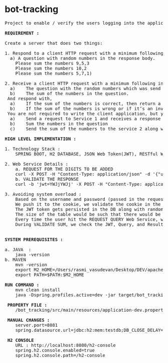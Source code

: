 # bot-tracking
<pre>
Project to enable / verify the users logging into the applications are not essentially bots. Initial implementation is to make sure that the users who are using our application knows how to add numbers. 

<b>REQUIREMENT :</b>

Create a server that does two things:

1. Respond to a client HTTP request with a minimum following in the response body
  a) A question with random numbers in the response body. 
    Please sum the numbers 9,5,3
    Please sum the numbers 10,2
    Please sum the numbers 5,7,1)

2. Receive a client HTTP request with a minimum following in the request
  a)    The question with the random numbers which was send earlier in the response of the first request.
  b)    The sum of the numbers in the question.
 And respond with,
  a)    If the sum of the numbers is correct, then return a HTTP 200 OK
  b)    If the sum of the numbers is wrong or if it’s an invalid request, then return a HTTP 400 Bad Request.
 You are not required to write the client application, but you can assume that a client for this server should:
  a)    Send a request to Service 1 and receives a response body with the question.
  b)    Sum the numbers in the question
  c)    Send the sum of the numbers to the service 2 along with the original response body from 1 which had the question.

<b>HIGH LEVEL IMPLEMENTATION :</b>

1. Technology Stack :
    SPRING BOOT, H2 DATABASE, JSON Web Token(JWT), RESTful Webservice
    
2. Web Service Details : 
    a. REQUEST FOR THE DIGITS TO BE ADDED
    curl -X POST -H "Content-Type: application/json" -d '{"username":"abc","password":"abc"}' -v localhost:8080/request-query
    b. VALIDATE THE RESPONSE
    curl -b 'jwt=YWJjYWJj' -X POST -H "Content-Type: application/json" -d '{"username":"abc","password":"abc","query":"Please sum the numbers 93,92,18","sum":"203"}' -v localhost:8080/authenticate

3. Avoiding system overload : 
    Based on the username and password (passed in the request body) and create a JSON Web Token(JWT). 
    We push it to the cookie, we validate the cookie in the VALIDATE SUM Web Service (We remove the Cookie during this WebService)
    The JWT token gets persisted in the DB along with randomly generated query and result
    The size of the table would be such that there would be one record per person
    Every time the user hit the REQUEST QUERY Web Service, we generate a new set of digits and update the DB record.
    During VALIDATE SUM, we check the JWT, Query, and Result posted by user
    
    
<b>SYSTEM PREREQUISITES : </b>

a. JAVA  : 
    java -version
b. MAVEN 
    mvn -version
    export M2_HOME=/Users/rasmi_vasudevan/Desktop/DEV/apache-maven-3.6.3/bin    
    export PATH=$PATH:$M2_HOME

<b>RUN COMMAND : </b>
    mvn clean install
    java -Dspring.profiles.active=dev -jar target/bot_tracking-0.0.1-SNAPSHOT.jar 
    
<b> PROPERTY FILE : </b>
    /bot_tracking/src/main/resources/application-dev.properties
    
<b> MANUAL CHANGES : </b>
    server.port=8081
    spring.datasource.url=jdbc:h2:mem:testdb;DB_CLOSE_DELAY=-1
    
<b> H2 CONSOLE </b>
    URL : http://localhost:8080/h2-console
    spring.h2.console.enabled=true
    spring.h2.console.path=/h2-console

</pre>
